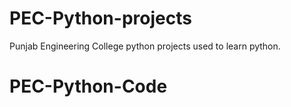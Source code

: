 # PEC-Python-projects

Punjab Engineering College python projects used to learn python.
# PEC-Python-Code
